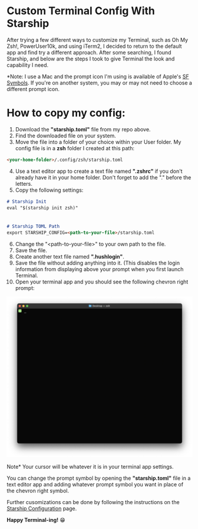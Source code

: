 # Custom Terminal Config With Starship

After trying a few different ways to customize my Terminal, such as Oh My Zsh!, PowerUser10k, and using iTerm2, I decided to return to the default app and find try a different approach. After some searching, I found Starship, and below are the steps I took to give Terminal the look and capability I need.

*Note: I use a Mac and the prompt icon I'm using is available of Apple's [SF Symbols](https://developer.apple.com/sf-symbols/). If you're on another system, you may or may not need to choose a different prompt icon.

# How to copy my config:
1. Download the **"starship.toml"** file from my repo above.
2. Find the downloaded file on your system.
3. Move the file into a folder of your choice within your User folder. My config file is in a **zsh** folder I created at this path:
```markdown
<your-home-folder>/.config/zsh/starship.toml
```
4. Use a text editor app to create a text file named **".zshrc"** if you don't already have it in your home folder. Don't forget to add the "." before the letters.
5. Copy the following settings:
```markdown
# Starship Init
eval "$(starship init zsh)"


# Starship TOML Path
export STARSHIP_CONFIG=<path-to-your-file>/starship.toml
``` 
6. Change the "\<path-to-your-file>" to your own path to the file.
7. Save the file.
8. Create another text file named **".hushlogin"**.
9. Save the file without adding anything into it. (This disables the login information from displaying above your prompt when you first launch Terminal.
10. Open your terminal app and you should see the following chevron right prompt:

![Cusomized Starship Terminal Prompt](/ss0.png "Cusomized Starship Terminal Prompt")


Note* Your cursor will be whatever it is in your terminal app settings.

You can change the prompt symbol by opening the **"starship.toml"** file in a text editor app and  adding whatever prompt symbol you want in place of the chevron right symbol.

Further cusomizations can be done by following the instructions on the [Starship Configuration](https://starship.rs/config/#prompt) page.

**Happy Terminal-ing!** 😁
